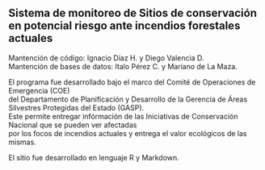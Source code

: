 ## Sistema de monitoreo de Sitios de conservación en potencial riesgo ante incendios forestales actuales

Mantención de código: Ignacio Díaz H. y Diego Valencia D.  
Mantención de bases de datos: Italo Pérez C. y Mariano de La Maza.  
  
El programa fue desarrollado bajo el marco del Comité de Operaciones de Emergencia (COE)  
del Departamento de Planificación y Desarrollo de la Gerencia de Áreas Silvestres Protegidas del Estado (GASP).  
Este permite entregar infórmación de las Iniciativas de Conservación Nacional que se pueden ver afectadas  
por los focos de incendios actuales y entrega el valor ecológicos de las mismas.

El sitio fue desarrollado en lenguaje R y Markdown.
